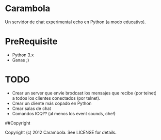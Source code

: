 Carambola
=========
Un servidor de chat experimental echo en Python (a modo educativo).

PreRequisite
===============

* Python 3.x
* Ganas ;)


TODO
====
- Crear un server que envíe brodcast los mensajes que recibe (por telnet) a
todos los clientes conectados (por telnet).
- Crear un cliente más copado en Python
- Crear salas de chat
- Comandos ICQ?? (al menos los event sounds, che!)

##Copyright

Copyright (c) 2012 Carambola. See LICENSE for details.

